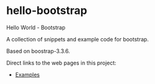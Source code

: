 # hello-bootstrap

Hello World - Bootstrap

A collection of snippets and example code for bootstrap.

Based on boostrap-3.3.6.

Direct links to the web pages in this project:
* [Examples](https://rawgit.com/eobermuhlner/hello-bootstrap/master/HelloBootstrap/WebContent/examples.html)
